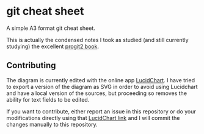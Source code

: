 # git cheat sheet

A simple A3 format git cheat sheet.

This is actually the condensed notes I took as studied (and still currently studying) the excellent [progit2 book](https://github.com/progit/progit2).

## Contributing

The diagram is currently edited with the online app [LucidChart](https://www.lucidchart.com/). I have tried to export a version of the diagram as SVG in order to avoid using Lucidchart and have a local version of the sources, but proceeding so removes the ability for text fields to be edited.

If you want to contribute, either report an issue in this repository or do your modifications directly using that [LucidChart link](https://www.lucidchart.com/invitations/accept/8f75e73b-2951-4ce8-9696-25244c192f98) and I will commit the changes manually to this repository.
